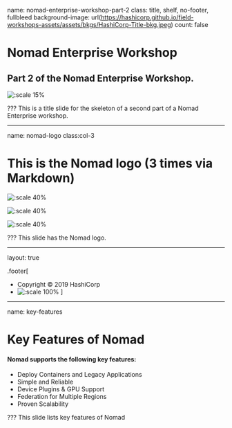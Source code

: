 name: nomad-enterprise-workshop-part-2
class: title, shelf, no-footer, fullbleed
background-image: url(https://hashicorp.github.io/field-workshops-assets/assets/bkgs/HashiCorp-Title-bkg.jpeg)
count: false

# Nomad Enterprise Workshop
## Part 2 of the Nomad Enterprise Workshop.

![:scale 15%](https://hashicorp.github.io/field-workshops-assets/assets/logos/logo_nomad.png)

???
This is a title slide for the skeleton of a second part of a Nomad Enterprise workshop.

---
name: nomad-logo
class:col-3
# This is the Nomad logo (3 times via Markdown)

![:scale 40%](https://hashicorp.github.io/field-workshops-assets/assets/logos/logo_nomad.png)

![:scale 40%](https://hashicorp.github.io/field-workshops-assets/assets/logos/logo_nomad.png)

![:scale 40%](https://hashicorp.github.io/field-workshops-assets/assets/logos/logo_nomad.png)


???
This slide has the Nomad logo.

---
layout: true

.footer[
- Copyright © 2019 HashiCorp
- ![:scale 100%](https://hashicorp.github.io/field-workshops-assets/assets/logos/HashiCorp_Icon_Black.svg)
]

---
name: key-features
# Key Features of Nomad
#### Nomad supports the following key features:
* Deploy Containers and Legacy Applications
* Simple and Reliable
* Device Plugins & GPU Support
* Federation for Multiple Regions
* Proven Scalability

???
This slide lists key features of Nomad
